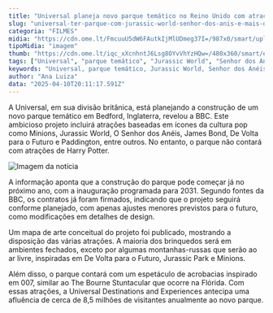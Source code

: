 ```yaml
---
title: "Universal planeja novo parque temático no Reino Unido com atrações de Jurassic World e Senhor dos Anéis"
slug: "universal-ter-parque-com-jurassic-world-senhor-dos-anis-e-mais-diz-rumor"
categoria: "FILMES"
midia: "https://cdn.ome.lt/FmcuuU5dW6FAutkIjMlUDmeg37I=/987x0/smart/uploads/conteudo/fotos/02_1YGTL71.jpg"
tipoMidia: "imagem"
thumb: "https://cdn.ome.lt/iqc_xXcnhntJ6Lsg8OYvVhYzHQw=/480x360/smart/extras/conteudos/jurassic-world-logo.png"
tags: ["Universal", "parque temático", "Jurassic World", "Senhor dos Anéis", "Minions", "James Bond", "De Volta para o Futuro", "Paddington"]
keywords: "Universal, parque temático, Jurassic World, Senhor dos Anéis, Minions, James Bond, De Volta para o Futuro, Paddington"
author: "Ana Luiza"
data: "2025-04-10T20:11:17.591Z"
---
```


A Universal, em sua divisão britânica, está planejando a construção de um novo parque temático em Bedford, Inglaterra, revelou a BBC. Este ambicioso projeto incluirá atrações baseadas em ícones da cultura pop como Minions, Jurassic World, O Senhor dos Anéis, James Bond, De Volta para o Futuro e Paddington, entre outros. No entanto, o parque não contará com atrações de Harry Potter.

![Imagem da notícia](https://cdn.ome.lt/MktZjwV-45tAi69JL-kjKnfr_TM=/fit-in/837x500/smart/uploads/conteudo/fotos/mapa-parque-universal-jurassic-world.jpg)

A informação aponta que a construção do parque pode começar já no próximo ano, com a inauguração programada para 2031. Segundo fontes da BBC, os contratos já foram firmados, indicando que o projeto seguirá conforme planejado, com apenas ajustes menores previstos para o futuro, como modificações em detalhes de design.

Um mapa de arte conceitual do projeto foi publicado, mostrando a disposição das várias atrações. A maioria dos brinquedos será em ambientes fechados, exceto por algumas montanhas-russas que serão ao ar livre, inspiradas em De Volta para o Futuro, Jurassic Park e Minions.

Além disso, o parque contará com um espetáculo de acrobacias inspirado em 007, similar ao The Bourne Stuntacular que ocorre na Flórida. Com essas atrações, a Universal Destinations and Experiences antecipa uma afluência de cerca de 8,5 milhões de visitantes anualmente ao novo parque.